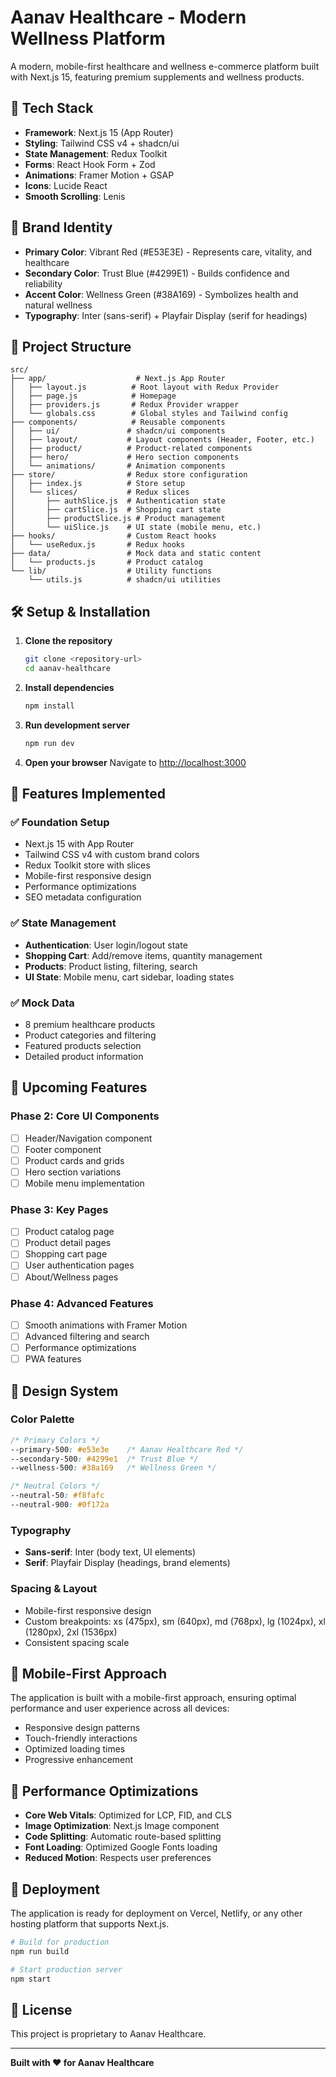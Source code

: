 # Aanav Healthcare - Modern Wellness Platform

A modern, mobile-first healthcare and wellness e-commerce platform built with Next.js 15, featuring premium supplements and wellness products.

## 🚀 Tech Stack

- **Framework**: Next.js 15 (App Router)
- **Styling**: Tailwind CSS v4 + shadcn/ui
- **State Management**: Redux Toolkit
- **Forms**: React Hook Form + Zod
- **Animations**: Framer Motion + GSAP
- **Icons**: Lucide React
- **Smooth Scrolling**: Lenis

## 🎨 Brand Identity

- **Primary Color**: Vibrant Red (#E53E3E) - Represents care, vitality, and healthcare
- **Secondary Color**: Trust Blue (#4299E1) - Builds confidence and reliability
- **Accent Color**: Wellness Green (#38A169) - Symbolizes health and natural wellness
- **Typography**: Inter (sans-serif) + Playfair Display (serif for headings)

## 📁 Project Structure

```
src/
├── app/                    # Next.js App Router
│   ├── layout.js          # Root layout with Redux Provider
│   ├── page.js            # Homepage
│   ├── providers.js       # Redux Provider wrapper
│   └── globals.css        # Global styles and Tailwind config
├── components/            # Reusable components
│   ├── ui/               # shadcn/ui components
│   ├── layout/           # Layout components (Header, Footer, etc.)
│   ├── product/          # Product-related components
│   ├── hero/             # Hero section components
│   └── animations/       # Animation components
├── store/                # Redux store configuration
│   ├── index.js          # Store setup
│   └── slices/           # Redux slices
│       ├── authSlice.js  # Authentication state
│       ├── cartSlice.js  # Shopping cart state
│       ├── productSlice.js # Product management
│       └── uiSlice.js    # UI state (mobile menu, etc.)
├── hooks/                # Custom React hooks
│   └── useRedux.js       # Redux hooks
├── data/                 # Mock data and static content
│   └── products.js       # Product catalog
└── lib/                  # Utility functions
    └── utils.js          # shadcn/ui utilities
```

## 🛠️ Setup & Installation

1. **Clone the repository**
   ```bash
   git clone <repository-url>
   cd aanav-healthcare
   ```

2. **Install dependencies**
   ```bash
   npm install
   ```

3. **Run development server**
   ```bash
   npm run dev
   ```

4. **Open your browser**
   Navigate to [http://localhost:3000](http://localhost:3000)

## 🎯 Features Implemented

### ✅ Foundation Setup
- Next.js 15 with App Router
- Tailwind CSS v4 with custom brand colors
- Redux Toolkit store with slices
- Mobile-first responsive design
- Performance optimizations
- SEO metadata configuration

### ✅ State Management
- **Authentication**: User login/logout state
- **Shopping Cart**: Add/remove items, quantity management
- **Products**: Product listing, filtering, search
- **UI State**: Mobile menu, cart sidebar, loading states

### ✅ Mock Data
- 8 premium healthcare products
- Product categories and filtering
- Featured products selection
- Detailed product information

## 🚧 Upcoming Features

### Phase 2: Core UI Components
- [ ] Header/Navigation component
- [ ] Footer component
- [ ] Product cards and grids
- [ ] Hero section variations
- [ ] Mobile menu implementation

### Phase 3: Key Pages
- [ ] Product catalog page
- [ ] Product detail pages
- [ ] Shopping cart page
- [ ] User authentication pages
- [ ] About/Wellness pages

### Phase 4: Advanced Features
- [ ] Smooth animations with Framer Motion
- [ ] Advanced filtering and search
- [ ] Performance optimizations
- [ ] PWA features

## 🎨 Design System

### Color Palette
```css
/* Primary Colors */
--primary-500: #e53e3e    /* Aanav Healthcare Red */
--secondary-500: #4299e1  /* Trust Blue */
--wellness-500: #38a169   /* Wellness Green */

/* Neutral Colors */
--neutral-50: #f8fafc
--neutral-900: #0f172a
```

### Typography
- **Sans-serif**: Inter (body text, UI elements)
- **Serif**: Playfair Display (headings, brand elements)

### Spacing & Layout
- Mobile-first responsive design
- Custom breakpoints: xs (475px), sm (640px), md (768px), lg (1024px), xl (1280px), 2xl (1536px)
- Consistent spacing scale

## 📱 Mobile-First Approach

The application is built with a mobile-first approach, ensuring optimal performance and user experience across all devices:

- Responsive design patterns
- Touch-friendly interactions
- Optimized loading times
- Progressive enhancement

## 🔧 Performance Optimizations

- **Core Web Vitals**: Optimized for LCP, FID, and CLS
- **Image Optimization**: Next.js Image component
- **Code Splitting**: Automatic route-based splitting
- **Font Loading**: Optimized Google Fonts loading
- **Reduced Motion**: Respects user preferences

## 🚀 Deployment

The application is ready for deployment on Vercel, Netlify, or any other hosting platform that supports Next.js.

```bash
# Build for production
npm run build

# Start production server
npm start
```

## 📄 License

This project is proprietary to Aanav Healthcare.

---

**Built with ❤️ for Aanav Healthcare**

